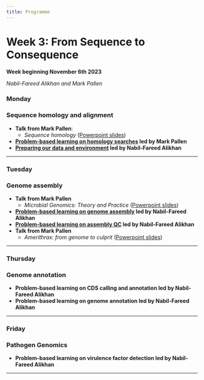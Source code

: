 ```yaml
---
title: Programme
---
```


# Week 3: From Sequence to Consequence
**Week beginning November 6th 2023**

_Nabil-Fareed Alikhan and Mark Pallen_

### Monday
### Sequence homology and alignment
- **Talk from Mark Pallen**:
  -  _Sequence homology_ ([Powerpoint slides](https://github.com/mmbdtp/mmbdtp.github.io/raw/gh-pages/modules/sequence-analysis/_posts/Sequence%20homology_2023.pptx))
- **[Problem-based learning on homology searches]({{site.baseurl}}/modules/sequence-analysis/sequence-homology/)  led by Mark Pallen**
- **[Preparing our data and environment]({{site.baseurl}}/modules/sequence-analysis/sequence-homology/) led by Nabil-Fareed Alikhan**

***

### Tuesday
### Genome assembly
- **Talk from Mark Pallen**
  -  _Microbial Genomics: Theory and Practice_ ([Powerpoint slides](https://github.com/mmbdtp/mmbdtp.github.io/raw/gh-pages/modules/sequence-analysis/_posts/2023_Week%203_Talk_Microbial_genomics.pptx))
- **[Problem-based learning on genome assembly](/seq-analysis/genome-assembly/) led by Nabil-Fareed Alikhan**
- **[Problem-based learning on assembly QC](/seq-analysis/assembly_qc/) led by Nabil-Fareed Alikhan**
- **Talk from Mark Pallen**
  - _Amerithrax: from genome to culprit_ ([Powerpoint slides](https://github.com/mmbdtp/mmbdtp.github.io/raw/gh-pages/modules/sequence-analysis/_posts/2023_Week%203_Talk_Amerithrax.pptx))

***

### Thursday 
### Genome annotation
- **Problem-based learning on CDS calling and annotation led by Nabil-Fareed Alikhan**
- **Problem-based learning on genome annotation led by Nabil-Fareed Alikhan**

***

### Friday
### Pathogen Genomics
- **Problem-based learning on virulence factor detection led by Nabil-Fareed Alikhan**

***

